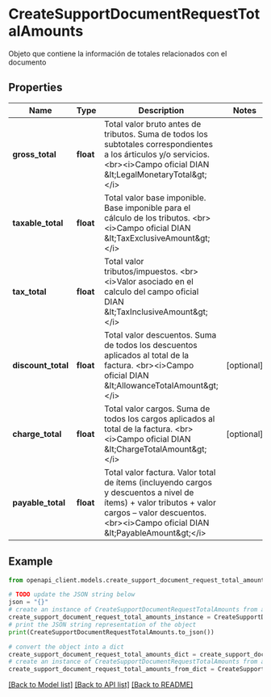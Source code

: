 # CreateSupportDocumentRequestTotalAmounts

Objeto que contiene la información de totales relacionados con el documento

## Properties

Name | Type | Description | Notes
------------ | ------------- | ------------- | -------------
**gross_total** | **float** | Total valor bruto antes de tributos. Suma de todos los subtotales correspondientes a los árticulos y/o servicios. &lt;br&gt;&lt;i&gt;Campo oficial DIAN &amp;lt;LegalMonetaryTotal&amp;gt;&lt;/i&gt; | 
**taxable_total** | **float** | Total valor base imponible. Base imponible para el cálculo de los tributos. &lt;br&gt;&lt;i&gt;Campo oficial DIAN &amp;lt;TaxExclusiveAmount&amp;gt;&lt;/i&gt; | 
**tax_total** | **float** | Total valor tributos/impuestos. &lt;br&gt;&lt;i&gt;Valor asociado en el calculo del campo oficial DIAN &amp;lt;TaxInclusiveAmount&amp;gt;&lt;/i&gt; | 
**discount_total** | **float** | Total valor descuentos. Suma de todos los descuentos aplicados al total de la factura. &lt;br&gt;&lt;i&gt;Campo oficial DIAN &amp;lt;AllowanceTotalAmount&amp;gt;&lt;/i&gt; | [optional] 
**charge_total** | **float** | Total valor cargos. Suma de todos los cargos aplicados al total de la factura. &lt;br&gt;&lt;i&gt;Campo oficial DIAN &amp;lt;ChargeTotalAmount&amp;gt;&lt;/i&gt; | [optional] 
**payable_total** | **float** | Total valor factura. Valor total de ítems (incluyendo cargos y descuentos a nivel de ítems) + valor tributos + valor cargos – valor descuentos. &lt;br&gt;&lt;i&gt;Campo oficial DIAN &amp;lt;PayableAmount&amp;gt;&lt;/i&gt; | 

## Example

```python
from openapi_client.models.create_support_document_request_total_amounts import CreateSupportDocumentRequestTotalAmounts

# TODO update the JSON string below
json = "{}"
# create an instance of CreateSupportDocumentRequestTotalAmounts from a JSON string
create_support_document_request_total_amounts_instance = CreateSupportDocumentRequestTotalAmounts.from_json(json)
# print the JSON string representation of the object
print(CreateSupportDocumentRequestTotalAmounts.to_json())

# convert the object into a dict
create_support_document_request_total_amounts_dict = create_support_document_request_total_amounts_instance.to_dict()
# create an instance of CreateSupportDocumentRequestTotalAmounts from a dict
create_support_document_request_total_amounts_from_dict = CreateSupportDocumentRequestTotalAmounts.from_dict(create_support_document_request_total_amounts_dict)
```
[[Back to Model list]](../README.md#documentation-for-models) [[Back to API list]](../README.md#documentation-for-api-endpoints) [[Back to README]](../README.md)


